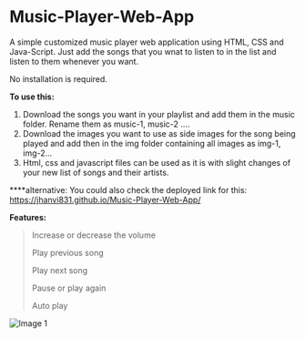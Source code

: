 # Music-Player-Web-App

A simple customized music player web application using HTML, CSS and Java-Script.
Just add the songs that you wnat to listen to in the list and listen to them whenever you want.

No installation is required.

**To use this:**
1. Download the songs you want in your playlist and add them in the music folder. Rename them as music-1, music-2 ....
2. Download the images you want to use as side images for the song being played and add then in the img folder containing all images as img-1, img-2...
3. Html, css and javascript files can be used as it is with slight changes of your new list of songs and their artists.

****alternative: You could also check the deployed link for this: https://jhanvi831.github.io/Music-Player-Web-App/


**Features:**
> Increase or decrease the volume  
>
> Play previous song   
>
> Play next song   
> 
> Pause or play again   
> 
> Auto play




![Image 1](https://user-images.githubusercontent.com/68302187/146944457-ff538d8e-f362-4286-91b2-dbd10881e50f.png)
